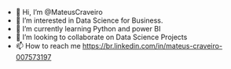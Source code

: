 - 👋 Hi, I’m @MateusCraveiro
- 👀 I’m interested in Data Science for Business.
- 🌱 I’m currently learning Python and power BI
- 💞️ I’m looking to collaborate on Data Science Projects
- 📫 How to reach me https://br.linkedin.com/in/mateus-craveiro-007573197

<!---
MateusCraveiro/MateusCraveiro is a ✨ special ✨ repository because its `README.md` (this file) appears on your GitHub profile.
You can click the Preview link to take a look at your changes.
--->
